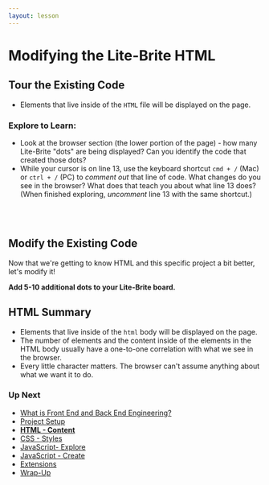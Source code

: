 ```yaml
---
layout: lesson
---
```


# Modifying the Lite-Brite HTML

## Tour the Existing Code

- Elements that live inside of the `HTML` file will be displayed on the page.

### Explore to Learn:

- Look at the browser section (the lower portion of the page) - how many Lite-Brite "dots" are being displayed? Can you identify the code that created those dots?
- While your cursor is on line 13, use the keyboard shortcut `cmd + /` (Mac) or `ctrl + /` (PC) to _comment out_ that line of code. What changes do you see in the browser? What does that teach you about what line 13 does? (When finished exploring, _uncomment_ line 13 with the same shortcut.)
<br>
<br>

<div class="try-it-new">
  <h2>Modify the Existing Code</h2>
  <p>Now that we're getting to know HTML and this specific project a bit better, let's modify it!</p>
  <p><strong>Add 5-10 additional dots to your Lite-Brite board.</strong></p>
</div>

## HTML Summary

- Elements that live inside of the `html` body will be displayed on the page.
- The number of elements and the content inside of the elements in the HTML body usually have a one-to-one correlation with what we see in the browser.
- Every little character matters. The browser can't assume anything about what we want it to do.

### Up Next

- [What is Front End and Back End Engineering?](../what-is-fe-be)
- [Project Setup](../litebrite)
- <strong>[HTML - Content](../html)</strong>
- [CSS - Styles](../css)
- [JavaScript- Explore](../js-1)
- [JavaScript - Create](../js-2)
- [Extensions](../extensions)
- [Wrap-Up](../wrap-up)
